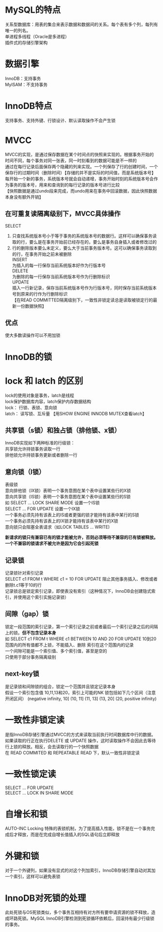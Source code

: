 # MySQL的特点  
关系型数据库：用表的集合来表示数据和数据间的关系。每个表有多个列，每列有唯一的列名。  
单进程多线程（Oracle是多进程）    
插件式的存储引擎架构  

# 数据引擎  
InnoDB：支持事务  
MyISAM：不支持事务  

# InnoDB特点  
支持事务、支持外键、行锁设计、默认读取操作不会产生锁  


# MVCC  
MVCC的实现，是通过保存数据在某个时间点的快照来实现的。根据事务开始的时间不同，每个事务对同一张表，同一时刻看到的数据可能是不一样的  
通过在每行记录后面保存两个隐藏的列来实现。一个列保存了行的创建时间，一个保存行的过期时间（删除时间）【存储的并不是实际的时间值，而是系统版本号】每开始一个新的事务，系统版本号就会自动递增，事务开始时刻的系统版本号会作为事务的版本号，用来和查询到的每行记录的版本号进行比较  
【快照数据是通过undo段来完成，而undo用来在事务中回滚数据，因此快照数据本身没有额外开销】

## 在可重复读隔离级别下，MVCC具体操作
SELECT  
1. 只查找系统版本号小于等于事务的系统版本号的数据行。这样可以确保事务读取的行，要么是在事务开始前已经存在的，要么是事务自身插入或者修改过的  
2. 行的删除版本要么未定义，要么大于当前事务版本号。这可以确保事务读取到的行，在事务开始之前未被删除  
INSERT  
为插入的每一行保存当前系统版本好作为行版本号  
DELETE  
为删除的每一行保存当前系统版本号作为行删除标识  
UPDATE  
插入一行新记录，保存当前系统版本号作为行版本号，同时保存当前系统版本号到原来的行作为行删除标识  
【在READ COMMITTED隔离级别下，一致性非锁定读总是读取被锁定行的最新一份数据快照】  
## 优点  
使大多数读操作可以不用加锁  



# InnoDB的锁  
# lock 和 latch 的区别  
lock的使用对象是事务，latch是线程  
lock保护数据库内容，latch保护内存数据结构  
lock： 行锁、表锁、意向锁  
latch： 读写锁、互斥量 【用SHOW ENGINE INNODB MUTEX查看latch】  

## 共享锁（s锁）和独占锁（排他锁、x锁）  
InnoDB实现如下两种标准的行级锁：    
共享锁允许持锁事务读取一行   
排他锁允许持锁事务更新或者删除一行   

## 意向锁（I锁）  
表级锁  
意向排他锁（IX锁）表明一个事务意图在某个表中设置某些行的X锁  
意向共享锁（IS锁）表明一个事务意图在某个表中设置某些行的S锁  
如 SELECT ... LOCK SHARE MODE 设置一个IS锁  
SELECT ... FOR UPDATE  设置一个IX锁  
一个事务必须先持有该表上的IS或者更强的锁才能持有该表中某行的S锁  
一个事务必须先持有该表上的IX锁才能持有该表中某行的X锁  
意向锁只会阻塞全表请求（如LOCK TABLES ... WRITE)

**新请求的锁只有兼容已有的锁才能被允许，否则必须等待不兼容的已有锁被释放。一个不兼容的锁请求不被允许是因为它会引起死锁**  

## 记录锁  
记录锁针对索引记录     
SELECT c1 FROM t WHERE c1 = 10 FOR UPDATE 阻止其他事务插入、修改或者删除t.c1等于10的行  
记录锁总是锁定索引记录，即使表没有索引（这种情况下，InnoDB会创建隐式索引，并使用这个索引实施记录锁）  

## 间隙（gap）锁  
锁定一段范围的索引记录，第一个索引记录之前或者最后一个索引记录之后的间隔上的锁。**但不包含记录本身**  
如 SELECT c1 FROM t WHERE c1 BETWEEN 10 AND 20 FOR UPDATE 10到20范围内的所有值都不上锁，不能插入、删除 索引在这个范围内的记录  
一个间隙可能是一个索引值、多个索引值，甚至是空的  
只使用于部分事务隔离级别  


## next-key锁  
是记录锁和间隙锁的组合，锁定一个范围并且锁定记录本身    
假设一个索引包含值 10,11,13和20，索引上可能的NK 锁包括如下几个区间（注意开闭区间）
(negative infinity, 10]
(10, 11]
(11, 13]
(13, 20]
(20, positive infinity)

# 一致性非锁定读  
是指InnoDB存储引擎通过MVCC的方式来读取当前执行时间数据库中行的数据。如果读取的行正在执行DELETE 或 UPDATE 操作，这时读取操作不会因此去等待行上锁的释放。相反，会去读取行的一个快照数据  
在 READ COMMITED 和 REPEATABLE READ 下，默认一致性非锁定读  

# 一致性锁定读  
SELECT ... FOR UPDATE  
SELECT ... LOCK IN SHARE MODE  

# 自增长和锁  
AUTO-INC Locking 特殊的表锁机制，为了提高插入性能，锁不是在一个事务完成后才释放，而是在完成自增长值插入的SQL语句后立即释放  

# 外键和锁  
对于一个外键列，如果没有显式的对这个列加索引，InnoDB存储引擎自动对其加一个索引，这样可以避免表锁  

# InnoDB对死锁的处理
此处死锁与OS死锁类似，多个事务互相持有对方所有要申请资源的锁不释放，造成环路死锁。MySQL InnoDB引擎检测到死锁循环依赖后，回滚持有最少行级锁的事务。  


